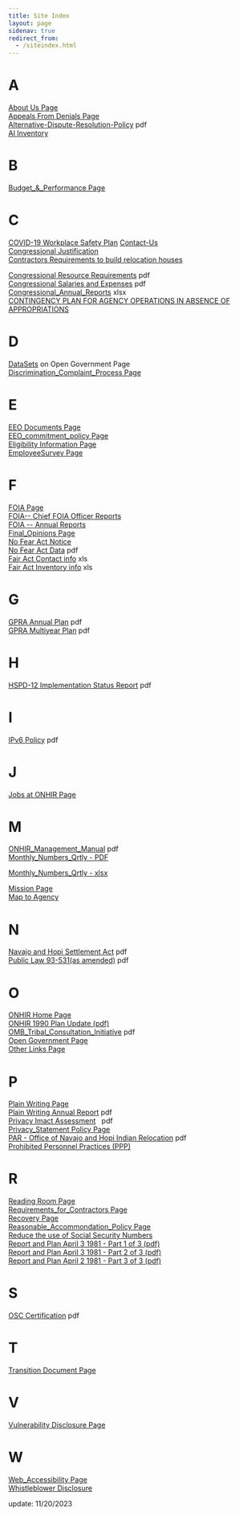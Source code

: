 ```yaml
---
title: Site Index
layout: page
sidenav: true
redirect_from:
  - /siteindex.html
---
```


# A
[About Us Page]({{site.baseurl}}/about/index.html "About ONHIR Page")  
[Appeals From Denials Page]({{site.baseurl}}/eligibility/Appeals-From-Denials.html "Appeals From Denials html page")  
[Alternative-Dispute-Resolution-Policy]({{site.baseurl}}/assets/documents/eeo/Alternative-Dispute-Resolution-Policy.pdf "Alternative Dispute Resolution Policy") pdf  
[AI Inventory]({{site.baseurl}}/data/ai_inventory)

# B
[Budget_&_Performance Page]({{site.baseurl}}/budget-and-performance "Budget & Performance Page")  

# C 
[COVID-19 Workplace Safety Plan]({{site.baseurl}}/assets/documents/eeo/COVID-19_Workforce_Task_Force_Safety_Gidelines.pdf)
[Contact-Us]({{site.baseurl}}/contact-us.html "Contact Us")  
[Congressional Justification]({{site.baseurl}}/CJ/ "Congressional Justification")  
[Contractors Requirements to build relocation houses]({{site.basurl}}/readingroom/Requirements-for-Contractors.html "Requirements for Contractors")

[Congressional Resource Requirements]({{site.baseurl}}/assets/documents/budget-and-performance/Congressional%20Resource%20Requirements.pdf "Cong  Resource Requirements") pdf  
[Congressional Salaries and Expenses]({{site.baseurl}}/assets/documents/budget-and-performance/Congressional%20Salaries%20and%20Expenses.pdf "Cong Salaries and Expenses") pdf  
[Congressional_Annual_Reports]({{site.baseurl}}/assets/documents/datasets/Cong_Salaries_and_Expenses.xlsx "Congressional_Annual_Reports") xlsx  
[CONTINGENCY PLAN FOR AGENCY OPERATIONS IN ABSENCE OF APPROPRIATIONS]({{site.baseurl}}/assets/documents/readingroom/Contingency-Plan.pdf)  

# D 
[DataSets]({{site.baseurl}}/open/index.html#DataSets "Data Set page from Open Government Page") on Open Government Page  
[Discrimination\_Complaint\_Process Page]({{site.baseurl}}/eeo/EEO-DISCRIMINATION-COMPLAINT-PROCESS.html "Discrimination Complaint Process Page")  

# E
[EEO Documents Page]({{site.baseurl}}/eeo/index.html "EEO Documents Page")  
[EEO_commitment_policy Page]({{site.baseurl}}/assets/documents/eeo/EEO-Policy-Statement.pdf "EEO Policy Statement")   
[Eligibility Information Page]({{site.baseurl}}/eligibility/index.html "Eligibility Information")  
[EmployeeSurvey Page]({{site.baseurl}}/employee-survey/index.html "Employee Survey(s)")   

# F

[FOIA Page]({{site.baseurl}}/foia/index.html "FOIA Page")  
[FOIA-- Chief FOIA Officer Reports]({{site.baseurl}}/foia/Chief/index.html)  
[FOIA -- Annual Reports]({{site.baseurl}}/foia/Archives/index.html)  
[Final_Opinions Page]({{site.baseurl}}/policy/Final-Opinions.html "final_opinions")  
[No Fear Act Notice]({{site.baseurl}}/assets/documents/eeo/No-Fear-Act-Notice.pdf "No Fear Act Notice")  
[No Fear Act Data]({{site.baseurl}}/assets/documents/eeo/No-FEAR-DATA.pdf "No Fear Act Data") pdf  
[Fair Act Contact info]({{site.baseurl}}/assets/documents/budget-and-performance/Fair%20Act%20contact%20info.xls "Fair Act Contact Info") xls  
[Fair Act Inventory info]({{site.baseurl}}/assets/documents/budget-and-performance/FAIR%20Act%20inventory%20info.xls "Fair Act Inventory Info") xls  

# G  

[GPRA Annual Plan]({{site.baseurl}}/assets/documents/budget-and-performance/GPRA%20Annual%20Plan.pdf "GPRA Annual Plan") pdf  
[GPRA Multiyear Plan]({{site.baseurl}}/assets/documents/budget-and-performance/GPRA%20Multiyear.pdf "GPRA FY2012 multiyear") pdf  

# H  

[HSPD-12 Implementation Status Report]({{site.baseurl}}/assets/documents/about-ONHIR/HSPD-12-Reporting.pdf "HSPD-12 Implementation   Status Report PDF") pdf

# I

[IPv6 Policy]({{site.baseurl}}/assets/documents/readingroom/ONHIR-IPv6-Policy.pdf "ONHIR IPv6 Policy") pdf

# J 

[Jobs at ONHIR Page]({{site.baseurl}}/jobs.html "Jobs At ONHIR")  

# M 

[ONHIR_Management_Manual]({{site.baseurl}}/assets/documents/mangement-manual/ONHIR-Management-Manual.pdf 
"ONHIR Management Manual pdf") pdf  
[Monthly_Numbers_Qrtly - PDF]({{site.baseurl}}/assets/documents/datasets/Monthly_Numbers_Qrtly.pdf "Monthly Numbers Qrtly pdf") 

[Monthly_Numbers_Qrtly - xlsx]({{site.baseurl}}/assets/documents/datasets/Monthly_Numbers_Qrtly.xlsx "Monthly Numbers Qrtly xlsx")

[Mission Page]({{site.baseurl}}/open/Mission.html "Mission")  
[Map to Agency]({{site.baseurl}}/assets/documents/Map-to-Agency.pdf)  

# N 

[Navajo and Hopi Settlement Act]({{site.baseurl}}/assets/documents/N-H-Settlement-Act-titled.pdf "Navajo and Hopi Settlement Act") pdf  
[Public Law 93-531(as amended)]({{site.baseurl}}/assets/documents/N-H-Settlement-Act-titled.pdf "Public Law 93-531 (as amended)") pdf  

# O 

[ONHIR Home Page]({{site.baseurl}}/index.html "ONHIR Home Page")  
[ONHIR 1990 Plan Update (pdf)]({{site.baseurl}}/assets/documents/readingroom/ONHIR_1990_Plan_Update.pdf "ONHIR 1990 Plan Update")   
[OMB_Tribal_Consultation_Initiative]({{site.baseurl}}/readingroom/OMB-Tribal-Consultation-Initiative.html "OMB_Tribal_Consultation_Initiative") pdf  
[Open Government Page]({{site.baseurl}}/open/index.html "Open Gov")  
[Other Links Page]({{site.baseurl}}/other-links/index.html "Other Links") 

# P 

[Plain Writing Page]({{site.baseurl}}/plain-writing/index.html "Plain Writing")  
[Plain Writing Annual Report]({{site.baseurl}}/assets/documents/plain-writing/agency-compliance-report.pdf) pdf  
[Privacy Imact Assessment]({{site.baseurl}}/assets/documents/privacy/PIA.pdf "PIA")   pdf  
[Privacy_Statement Policy Page]({{site.baseurl}}/privacy/index.html "Privacy_Statement.html")  
[PAR - Office of Navajo and Hopi Indian Relocation]({{site.baseurl}}/assets/documents/budget-and-performance/FY2021_PAR.pdf) pdf  
[Prohibited Personnel Practices (PPP)]({{site.baseurl}}/eeo/index.html)  

# R 

[Reading Room Page]({{site.baseurl}}/readingroom/index.html "Reading Room")  
[Requirements_for_Contractors Page]({{site.baseurl}}/readingroom/Requirements-for-Contractors.html "Requirements_for_Contractors")  
[Recovery Page]({{site.baseurl}}/recovery/index.html "Recovery Page")  
[Reasonable_Accommondation_Policy Page]({{site.baseurl}}/assets/documents/policy/Reasonable_Accommodation_Policy-Procedures.pdf)  
[Reduce the use of Social Security Numbers]({{site.baseurl}}/assets/documents/privacy/FISMA-20-Reduce-use-of-Social-Security-Number-Policy-Procedure.pdf)  
[Report and Plan April 3 1981 - Part 1 of 3 (pdf)]({{site.baseurl}}/assets/documents/readingroom/Report_and_Plan-April_3_1981_Part_1_of_3.pdf "Report and Plan April 3/1981 - Part 1 of 3")  
[Report and Plan April 3 1981 - Part 2 of 3 (pdf)]({{site.baseurl}}/assets/documents/readingroom/Report_and_Plan_April_3_1981_Part_2_of_3.pdf "Report and Plan April 3 1981 Part 2 of 3")  
[Report and Plan April 2 1981 - Part 3 of 3 (pdf)]({{site.baseurl}}/assets/documents/readingroom/Report_and_Plan-April_3_1981_Part_3_of_3.pdf "Report and Plan April 3 1981 - Part 3 of 3")  

# S 

[OSC Certification]({{site.baseurl}}/assets/documents/eeo/OSC-Certification.pdf) pdf

# T 

[Transition Document Page]({{site.baseurl}}/transition/index.html)  

# V

[Vulnerability Disclosure Page]({{site.baseurl}}/vulnerability-disclosure-policy/index.html)

# W

[Web\_Accessibility Page]({{site.baseurl}}/Web-Accessibility.html "Web_Accessibility")  
[Whistleblower Disclosure]({{site.baseurl}}/eeo/index.html)  

update: 11/20/2023
